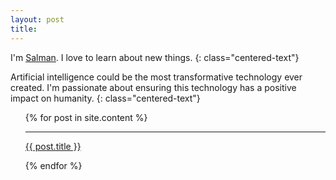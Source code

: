 ```yaml
---
layout: post
title: 
---
```


I'm&nbsp;[Salman](https://www.linkedin.com/in/salman-m-a541a6152/). I love to learn about new things.
{: class="centered-text"}

Artificial intelligence could be the most transformative technology ever created. I'm passionate about ensuring this technology has a positive impact on humanity.
{: class="centered-text"}

  <div class="post-list">
    <ul class="content-listing">
      {% for post in site.content %}      
        <br>
        <hr class="contrast centered-text">
        <a href="{{ post.url | prepend: site.baseurl }}"><p class="centered-text ">{{ post.title }}</p></a>
      {% endfor %}
        <br>
    </ul>
</div>